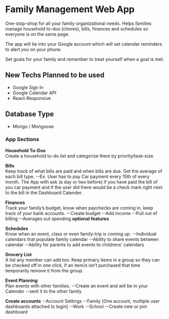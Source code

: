 # Family Management Web App

One-stop-shop for all your family organizational needs. Helps families manage household to-dos (chores), bills, finances and schedules so everyone is on the same page.

The app will tie into your Google account which will set calendar reminders to alert you on your phone.

Set goals for your family and remember to treat yourself when a goal is met.

## New Techs Planned to be used
- Google Sign In
- Google Calendar API
- React-Responsive

## Database Type
- Mongo / Mongoose


### App Sections 
**Household To-Dos**  
Create a household to-do list and categorize them by priority/task-size.

**Bills**  
Keep track of what bills are paid and when bills are due. Get the average of each bill type.
    --Ex. User has to pay Car payment every 15th of every month. The App with ask (a day or two before) if you have paid the bill of you car payment and if the user did there would be a check mark right next to the bill in the Dashboard Calender.

**Finances**  
Track your family’s budget, know when paychecks are coming in, keep track of your bank accounts.
    --Create budget
    --Add income
    --Pull out of billing
    --Averages out spending
**optional features**


**Schedules**  
Know when an event, class or even family-trip is coming up.
    --Individual calendars that populate family calendar
    --Ability to share events between calendar
    --Ability for parents to add events to childrens’ calendars

**Grocery List**  
A list any member can add too. Keep primary items in a group so they can be checked off in one click, if an item/s isn’t purchased that time temporarily remove it from the group.

**Event Planning**  
Plan events with other families.
    --Create an event and will be in your Calender
    --sent it to the other family

**Create accounts**
    --Account Settings
        --Family [One account, multiple user dashboards attached to login]
        --Work
        --School
        --Create new or join dashboard